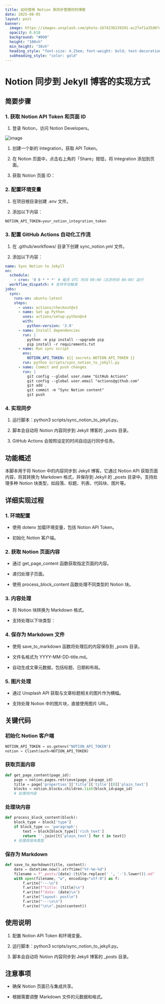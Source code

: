 ```yaml
---
title: 如何使用 Notion 来同步管理你的博客
date: 2025-08-05
layout: post
banner:
  image: https://images.unsplash.com/photo-1674230239291-ac27af1a35d0?crop=entropy&cs=tinysrgb&fit=max&fm=jpg&ixid=M3w2OTIwMzJ8MHwxfHJhbmRvbXx8fHx8fHx8fDE3NTQzNzU4Njl8&ixlib=rb-4.1.0&q=80&w=1080
  opacity: 0.618
  background: "#000"
  height: "100vh"
  min_height: "38vh"
  heading_style: "font-size: 4.25em; font-weight: bold; text-decoration: underline"
  subheading_style: "color: gold"
---
```


# Notion 同步到 Jekyll 博客的实现方式

## 简要步骤

### 1. 获取 Notion API Token 和页面 ID

1. 登录 Notion，访问 Notion Developers。

![image](https://prod-files-secure.s3.us-west-2.amazonaws.com/a7a0cc5a-89b9-4cda-8686-1fba0ca52f40/d19c1afe-dea5-4312-9333-786b0ba83054/image.png?X-Amz-Algorithm=AWS4-HMAC-SHA256&X-Amz-Content-Sha256=UNSIGNED-PAYLOAD&X-Amz-Credential=ASIAZI2LB4667MJEWGWD%2F20250805%2Fus-west-2%2Fs3%2Faws4_request&X-Amz-Date=20250805T063749Z&X-Amz-Expires=3600&X-Amz-Security-Token=IQoJb3JpZ2luX2VjEB4aCXVzLXdlc3QtMiJGMEQCIBsMludjcM1UgLFOCXDkrv3Y%2BCWypNuqQIqsLDeXgsZQAiA91Ij5Ryav7mCa5YcorboMf8o3aT76vNqUJb0UzsvB%2Bir%2FAwhXEAAaDDYzNzQyMzE4MzgwNSIMSmCS6IVNKe9vXQZ2KtwDzHStcVzwV5Cjd5ug7CpBTxaalbP5mU%2BWRjHdFLBszVFd1ahAsWkbefiUcxcDyMgGeerV6vB8h4z638O25leDBESpTVlH6fpNTmZtD5SPjc2mi14q1iry7RjVqgUpmvlSqRB2cJ%2BmzREkQuzuHJKhJoxSEOHy0j%2FT5qIrClSz2x2pXF%2B%2BDoftvjDWRgKstbw9QxpxYvfxrztbswGt5sVZXsrlLAjCmCku9Kkj8ER3OJsljzVR5Y8be%2FXZpcOlNJzqzrwOn6c%2BOR9NYmP3enV11q7FQxpEjPuVykmG%2FfzEyvFiyYEpd3floNOc%2BHmgo43RKkYUcdXPPX2UaoD9%2FOleBMjwpEC9cvlmFMjgOXH9H%2BgZtL1g9oozyRtk2gWEPSqaRoIvnw16pQcUiYlqasLq%2BYr2EZdi65QtsV%2F37pba3U%2BosItIjq7vg4sc1qMB77h4NCnV6qjQTi0TNT48SiwIYcTgYvCRffduLleUWd2TFdQn0g8a7aJ7qh8ZO1YWy1PmNFzgecgw%2FTwIq0K%2Bn1NkmzLHvEikn%2BnQ9N5YitSPm6v1ZVaFH%2BUUvfLS3m3jN7bWLsz8p7SW4O79QgaIOpWMWzAaHvvTPTkcrPjEu1hRkdeTEmBazrHjhjno7n8wqbTGxAY6pgFaxL%2B3GCQc2sOrjwWh07C6%2FRjledNT4lkudrYi%2FAunqj6a%2BteGy1xvF5Z3JoTEpTO6FpDPvAYCboob1k2s1ZRYBqdHqDqmaz68Cg6%2BGY5Sw%2FcjUWPYtKnbg5UPcqFh21okJ%2FCLwL46X1YkXb3vzHq2AiSJ0Gurx3hgRcVFiB8KZ%2FXua7cMHmykqD%2F9T6DzKTlx5OgZ33JnZKoCv7TeHSU2iWEG%2Fj33&X-Amz-Signature=def9f8e72e0d892beed69e74c50870ccb440f397c74733e8363bbdc9348231e3&X-Amz-SignedHeaders=host&x-amz-checksum-mode=ENABLED&x-id=GetObject)

1. 创建一个新的 Integration，获取 API Token。

1. 在 Notion 页面中，点击右上角的「Share」按钮，将 Integration 添加到页面。

1. 获取 Notion 页面 ID：


### 2. 配置环境变量

1. 在项目根目录创建 .env 文件。

1. 添加以下内容：

```javascript
NOTION_API_TOKEN=your_notion_integration_token
```

### 3. 配置 GitHub Actions 自动化工作流

1. 在 .github/workflows/ 目录下创建 sync_notion.yml 文件。

1. 添加以下内容：

```yaml
name: Sync Notion to Jekyll
on:
  schedule:
    - cron: '0 0 * * *' # 每天 UTC 时间 00:00（北京时间 08:00）运行
  workflow_dispatch: # 支持手动触发
jobs:
  sync:
    runs-on: ubuntu-latest
    steps:
      - uses: actions/checkout@v3
      - name: Set up Python
        uses: actions/setup-python@v4
        with:
          python-version: '3.9'
      - name: Install dependencies
        run: |
          python -m pip install --upgrade pip
          pip install -r requirements.txt
      - name: Run sync script
        env:
          NOTION_API_TOKEN: ${{ secrets.NOTION_API_TOKEN }}
        run: python scripts/sync_notion_to_jekyll.py
      - name: Commit and push changes
        run: |
          git config --global user.name "GitHub Actions"
          git config --global user.email "actions@github.com"
          git add .
          git commit -m "Sync Notion content"
          git push
```

### 4. 实现同步

1. 运行脚本：python3 scripts/sync_notion_to_jekyll.py。

1. 脚本会自动将 Notion 内容同步到 Jekyll 博客的 _posts 目录。

1. GitHub Actions 会按照设定的时间自动运行同步任务。

## 功能概述

本脚本用于将 Notion 中的内容同步到 Jekyll 博客。它通过 Notion API 获取页面内容，将其转换为 Markdown 格式，并保存到 Jekyll 的 _posts 目录中。支持处理多种 Notion 块类型，如段落、标题、列表、代码块、图片等。

## 详细实现过程

### 1. 环境配置

- 使用 dotenv 加载环境变量，包括 Notion API Token。

- 初始化 Notion 客户端。

### 2. 获取 Notion 页面内容

- 通过 get_page_content 函数获取指定页面的内容。

- 递归处理子页面。

- 使用 process_block_content 函数处理不同类型的 Notion 块。

### 3. 内容处理

- 将 Notion 块转换为 Markdown 格式。

- 支持处理以下块类型：


### 4. 保存为 Markdown 文件

- 使用 save_to_markdown 函数将处理后的内容保存到 _posts 目录。

- 文件名格式为 YYYY-MM-DD-title.md。

- 自动生成文章元数据，包括标题、日期和布局。

### 5. 图片处理

- 通过 Unsplash API 获取与文章标题相关的图片作为横幅。

- 支持处理 Notion 中的图片块，直接使用图片 URL。

## 关键代码

### 初始化 Notion 客户端

```python
NOTION_API_TOKEN = os.getenv("NOTION_API_TOKEN")
notion = Client(auth=NOTION_API_TOKEN)
```

### 获取页面内容

```python
def get_page_content(page_id):
    page = notion.pages.retrieve(page_id=page_id)
    title = page['properties']['title']['title'][0]['plain_text']
    blocks = notion.blocks.children.list(block_id=page_id)
    # 处理块内容
```

### 处理块内容

```python
def process_block_content(block):
    block_type = block['type']
    if block_type == 'paragraph':
        text = block[block_type]['rich_text']
        return ''.join([t['plain_text'] for t in text])
    # 处理其他块类型
```

### 保存为 Markdown

```python
def save_to_markdown(title, content):
    date = datetime.now().strftime("%Y-%m-%d")
    filename = f"_posts/{date}-{title.replace(' ', '-').lower()}.md"
    with open(filename, "w", encoding="utf-8") as f:
        f.write("---\n")
        f.write(f"title: {title}\n")
        f.write(f"date: {date}\n")
        f.write("layout: post\n")
        f.write("---\n\n")
        f.write("\n\n".join(content))
```

## 使用说明

1. 配置 Notion API Token 和环境变量。

1. 运行脚本：python3 scripts/sync_notion_to_jekyll.py。

1. 脚本会自动将 Notion 内容同步到 Jekyll 博客的 _posts 目录。

## 注意事项

- 确保 Notion 页面已与集成共享。

- 根据需要调整 Markdown 文件的元数据和格式。